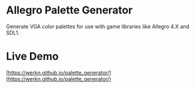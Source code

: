 # Allegro Palette Generator
Generate VGA color palettes for use with game libraries like Allegro 4.X and SDL1.

# Live Demo
[https://werkn.github.io/palette_generator/](https://werkn.github.io/palette_generator/)
